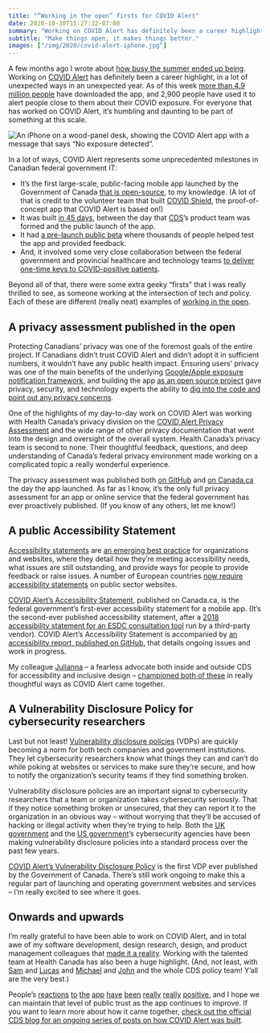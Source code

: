```yaml
---
title: "“Working in the open” firsts for COVID Alert"
date: 2020-10-30T15:27:32-07:00
summary: "Working on COVID Alert has definitely been a career highlight, in a lot of unexpected ways. As of this week more than 4.8 million people have downloaded the app, and 2,600 people have used it to alert people close to them about their COVID exposure. For everyone that has worked on COVID Alert, it’s humbling and daunting to be part of something at this scale. COVID Alert also included some extra geeky “firsts” in the Canadian government that I was really thrilled to see, all related to working in the open."
subtitle: "Make things open, it makes things better."
images: ["/img/2020/covid-alert-iphone.jpg"]
---
```


A few months ago I wrote about [how busy the summer ended up being](/2020/07/29/a-busy-couple-months/). Working on [COVID Alert](https://www.canada.ca/en/public-health/services/diseases/coronavirus-disease-covid-19/covid-alert.html) has definitely been a career highlight, in a lot of unexpected ways in an unexpected year. As of this week [more than 4.9 million people](https://www.canada.ca/en/public-health/services/diseases/coronavirus-disease-covid-19/covid-alert.html#a5.5) have downloaded the app, and 2,900 people have used it to alert people close to them about their COVID exposure. For everyone that has worked on COVID Alert, it’s humbling and daunting to be part of something at this scale. 

<img src="/img/2020/covid-alert-iphone-cropped.jpg" class="img-fluid" alt="An iPhone on a wood-panel desk, showing the COVID Alert app with a message that says “No exposure detected”.">

In a lot of ways, COVID Alert represents some unprecedented milestones in Canadian federal government IT: 

* It’s the first large-scale, public-facing mobile app launched by the Government of Canada [that is open-source](https://github.com/cds-snc/covid-alert-app), to my knowledge. (A lot of that is credit to the volunteer team that built [COVID Shield](https://www.covidshield.app/), the proof-of-concept app that COVID Alert is based on!) 
* It was built [in 45 days](https://digital.canada.ca/2020/07/31/continuously-improving-covid-alert/), between the day that [CDS](https://digital.canada.ca/)’s product team was formed and the public launch of the app. 
* It had [a pre-launch public beta](https://twitter.com/CDS_GC/status/1285771764900012032) where thousands of people helped test the app and provided feedback. 
* And, it involved some very close collaboration between the federal government and provincial healthcare and technology teams [to deliver one-time keys to COVID-positive patients](https://digital.canada.ca/2020/09/03/meeting-the-needs-of-healthcare-authorities-to-roll-out-covid-alert-across-canada/).

Beyond all of that, there were some extra geeky “firsts” that I was really thrilled to see, as someone working at the intersection of tech and policy. Each of these are different (really neat) examples of [working in the open](https://www.gov.uk/guidance/government-design-principles#make-things-open-it-makes-things-better).

## A privacy assessment published in the open

Protecting Canadians’ privacy was one of the foremost goals of the entire project. If Canadians didn’t trust COVID Alert and didn’t adopt it in sufficient numbers, it wouldn’t have any public health impact. Ensuring users’ privacy was one of the main benefits of the underlying [Google/Apple exposure notification framework](https://covid19.apple.com/contacttracing), and building the app [as an open source project](/2020/08/20/make-things-open-source-it-makes-things-better/#when-public-trust-matters-most) gave privacy, security, and technology experts the ability to [dig into the code and point out any privacy concerns](https://seancoates.com/blogs/how-i-helped-fix-canadas-covid-alert-app).

One of the highlights of my day-to-day work on COVID Alert was working with Health Canada’s privacy division on the [COVID Alert Privacy Assessment](https://github.com/cds-snc/covid-alert-documentation/blob/main/COVIDAlertPrivacyAssessment.md) and the wide range of other privacy documentation that went into the design and oversight of the overall system. Health Canada’s privacy team is second to none. Their thoughtful feedback, questions, and deep understanding of Canada’s federal privacy environment made working on a complicated topic a really wonderful experience.

The privacy assessment was published both [on GitHub](https://github.com/cds-snc/covid-alert-documentation/blob/main/COVIDAlertPrivacyAssessment.md) and [on Canada.ca](https://www.canada.ca/en/public-health/services/diseases/coronavirus-disease-covid-19/covid-alert/privacy-policy/assessment.html) the day the app launched. As far as I know, it’s the only full privacy assessment for an app or online service that the federal government has ever proactively published. (If you know of any others, let me know!)

## A public Accessibility Statement

[Accessibility statements](https://www.w3.org/WAI/planning/statements/) are [an emerging best practice](https://www.gov.uk/guidance/make-your-website-or-app-accessible-and-publish-an-accessibility-statement#publish-your-accessibility-statement) for organizations and websites, where they detail how they’re meeting accessibility needs, what issues are still outstanding, and provide ways for people to provide feedback or raise issues. A number of European countries [now require accessibility statements](https://eur-lex.europa.eu/eli/dir/2016/2102/oj) on public sector websites.

[COVID Alert’s Accessibility Statement](https://www.canada.ca/en/public-health/services/diseases/coronavirus-disease-covid-19/covid-alert/accessibility-statement.html), published on Canada.ca, is the federal government’s first-ever accessibility statement for a mobile app. (It’s the second-ever published accessibility statement, after a [2018 accessibility statement for an ESDC consultation tool](https://esdc-consultations.canada.ca/accessibility) run by a third-party vendor). COVID Alert’s Accessibility Statement is accompanied by [an accessibility report, published on GitHub](https://github.com/cds-snc/covid-alert-documentation/blob/main/AccessibilityReport.md), that details ongoing issues and work in progress. 

My colleague [Julianna](https://twitter.com/JuliannaRowsell) – a fearless advocate both inside and outside CDS for accessibility and inclusive design – [championed both of these](https://twitter.com/JuliannaRowsell/status/1289231164767703041) in really thoughtful ways as COVID Alert came together.

## A Vulnerability Disclosure Policy for cybersecurity researchers

Last but not least! [Vulnerability disclosure policies](https://www.hackerone.com/blog/Vulnerability-Disclosure-Policy-Basics-5-Critical-Components) (VDPs) are quickly becoming a norm for both tech companies and government institutions. They let cybersecurity researchers know what things they can and can’t do while poking at websites or services to make sure they’re secure, and how to notify the organization’s security teams if they find something broken.

Vulnerability disclosure policies are an important signal to cybersecurity researchers that a team or organization takes cybersecurity seriously. That if they notice something broken or unsecured, that they can report it to the organization in an obvious way – without worrying that they’ll be accused of hacking or illegal activity when they’re trying to help. Both the [UK government](https://www.ncsc.gov.uk/blog-post/vulnerability-co-ordination-pilot) and the [US government](https://www.cisa.gov/blog/2020/09/02/improving-vulnerability-disclosure-together-officially)’s cybersecurity agencies have been making vulnerability disclosure policies into a standard process over the past few years.

[COVID Alert’s Vulnerability Disclosure Policy](https://github.com/cds-snc/covid-alert-documentation/blob/main/VulnerabilityDisclosurePolicy.md) is the first VDP ever published by the Government of Canada. There’s still work ongoing to make this a regular part of launching and operating government websites and services – I’m really excited to see where it goes.

## Onwards and upwards

I’m really grateful to have been able to work on COVID Alert, and in total awe of my software development, design research, design, and product management colleagues that [made it a reality](/2020/01/10/shipping/). Working with the talented team at Health Canada has also been a huge highlight. (And, not least, with [Sam](https://twitter.com/TheSamBurton) and [Lucas](https://twitter.com/lchski) and [Michael](https://twitter.com/supergovernance) and [John](https://twitter.com/JohnMillons) and the whole CDS policy team! Y’all are the very best.)

People’s [reactions](https://www.michaelgeist.ca/2020/10/four-million-downloads-and-counting-everyone-should-install-the-covid-alert-app/) [to](https://www.cbc.ca/news/canada/prince-edward-island/pei-app-federal-covid-aug-1-2020-1.5670768) [the](https://twitter.com/lhochstein/status/1294762688753446912) [app](https://www.linkedin.com/feed/update/urn:li:activity:6696905550967394304/) [have](https://twitter.com/cyberpolicyx/status/1289259262380609536) [been](https://twitter.com/PhilHoldsworth/status/1289236457488490498) [really](https://twitter.com/alox/status/1289240527330656256) [really](https://twitter.com/_RobertLowe/status/1286023811968770055) [positive](https://twitter.com/MRT1N_/status/1286108745165135873), and I hope we can maintain that level of public trust as the app continues to improve. If you want to learn more about how it came together, [check out the official CDS blog for an ongoing series of posts on how COVID Alert was built](https://digital.canada.ca/blog/).
